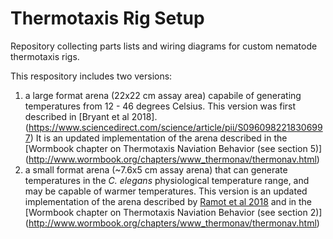 # Thermotaxis Rig Setup
Repository collecting parts lists and wiring diagrams for custom nematode thermotaxis rigs.

This respository includes two versions: 
1) a large format arena (22x22 cm assay area) capabile of generating temperatures from 12 - 46 degrees Celsius. This version was first described in [Bryant et al 2018].(https://www.sciencedirect.com/science/article/pii/S0960982218306997) It is an updated implementation of the arena described in the [Wormbook chapter on Thermotaxis Naviation Behavior (see section 5)] (http://www.wormbook.org/chapters/www_thermonav/thermonav.html) 
2) a small format arena (~7.6x5 cm assay arena) that can generate temperatures in the *C. elegans* physiological temperature range, and may be capable of warmer temperatures. This version is an updated implementation of the arena described by [Ramot et al 2018](http://dx.doi.org/10.1523/JNEUROSCI.2857-08.2008) and in the [Wormbook chapter on Thermotaxis Naviation Behavior (see section 2)] (http://www.wormbook.org/chapters/www_thermonav/thermonav.html) 
